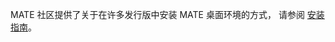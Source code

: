 <!--
.. link:
.. description:
.. tags:
.. date: 2012-04-17 06:32:31
.. title: 安装指南
.. slug: install
-->

MATE 社区提供了关于在许多发行版中安装 MATE 桌面环境的方式，
请参阅 [安装指南](https://mate-desktop.github.io/mate-wiki/#!pages/download.md)。
